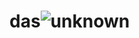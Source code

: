 # das![unknown](https://user-images.githubusercontent.com/59655261/221363579-292c0078-a48f-4773-8943-8d623ac6635f.png)
